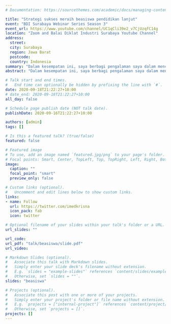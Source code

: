 ```yaml
---
# Documentation: https://sourcethemes.com/academic/docs/managing-content/

title: "Strategi sukses meraih beasiswa pendidikan lanjut"
event: "BDI Surabaya Webinar Series Season 3"
event_url: https://www.youtube.com/channel/UC1qCli39e2_v7CjUzqfC14g
location: "Zoom and Balai Diklat Industri Surabaya Youtube Channel"
address:
  street:
  city: Surabaya
  region: Jawa Barat
  postcode:
  country: Indonesia
summary: "Dalam kesempatan ini, saya berbagi pengalaman saya dalam mencari beasiswa S2 dan S3 kepada rekan-rekan saya di Kementerian Perindustrian"
abstract: "Dalam kesempatan ini, saya berbagi pengalaman saya dalam mencari beasiswa S2 dan S3 kepada rekan-rekan saya di Kementerian Perindustrian. Pengalaman mencari beasiswa berbeda-beda untuk setiap orang, namun diharapkan sharing ini dapat membantu. Ketuk `slides` di atas untuk melihat presentasinya."

# Talk start and end times.
#   End time can optionally be hidden by prefixing the line with `#`.
date: 2020-09-18T21:22:27+10:00
# date_end: 2020-09-18T21:22:27+10:00
all_day: false

# Schedule page publish date (NOT talk date).
publishDate: 2020-09-16T21:22:27+10:00

authors: [admin]
tags: []

# Is this a featured talk? (true/false)
featured: false

# Featured image
# To use, add an image named `featured.jpg/png` to your page's folder. 
# Focal points: Smart, Center, TopLeft, Top, TopRight, Left, Right, BottomLeft, Bottom, BottomRight.
image:
  caption: ""
  focal_point: "smart"
  preview_only: false

# Custom links (optional).
#   Uncomment and edit lines below to show custom links.
links:
- name: Follow
  url: https://twitter.com/imedkrisna
  icon_pack: fab
  icon: twitter

# Optional filename of your slides within your talk's folder or a URL.
url_slides: ""

url_code:
url_pdf: "talk/beasiswa/slide.pdf"
url_video:

# Markdown Slides (optional).
#   Associate this talk with Markdown slides.
#   Simply enter your slide deck's filename without extension.
#   E.g. `slides = "example-slides"` references `content/slides/example-slides.md`.
#   Otherwise, set `slides = ""`.
slides: "beasiswa"

# Projects (optional).
#   Associate this post with one or more of your projects.
#   Simply enter your project's folder or file name without extension.
#   E.g. `projects = ["internal-project"]` references `content/project/deep-learning/index.md`.
#   Otherwise, set `projects = []`.
projects: []
---
```

